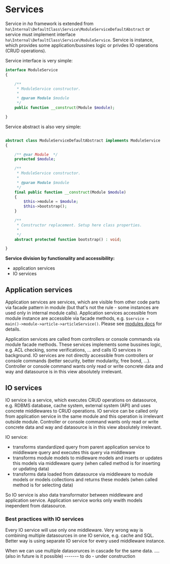 # Services

Service in *ha* framework is extended from `ha\Internal\DefaultClass\Service\ModuleServiceDefaultAbstract` or service must implement interface `ha\Internal\DefaultClass\Service\ModuleService`. Service is instance, which provides some application/bussines logic or privdes IO operations (CRUD operations).

Service interface is very simple:

```php
interface ModuleService
{

    /**
     * ModuleService constructor.
     *
     * @param Module $module
     */
    public function __construct(Module $module);

}
```

Service abstract is also very simple:

```php

abstract class ModuleServiceDefaultAbstract implements ModuleService
{

    /** @var Module  */
    protected $module;

    /**
     * ModuleService constructor.
     *
     * @param Module $module
     */
    final public function __construct(Module $module)
    {
        $this->module = $module;
        $this->bootstrap();
    }

    /**
     * Constructor replacement. Setup here class properties.
     *
     */
    abstract protected function bootstrap() : void;

}
```

**Service division by functionality and accessibility:**

- application services
- IO services


## Application services

Application services are services, which are visible from other code parts via facade pattern in module (but that's not the rule - some instances are used only in internal module calls). Application services accessible from module instance are accessible via facade methods, e.g. `$service = main()->module->article->articleService()`. Please see [modules docs](modules.md) for details.

Application services are called from controllers or console commands via module facade methods. These services implements some bussines logic, e.g. ACL checking, some verifications, ... and calls IO services in background. IO services are not directly accessible from controllers or console commands (better security, better modularity, free bond, ...). Controller or console command wants only read or write concrete data and way and datasource is in this view absolutely irrelevant.


## IO services

IO service is a service, which executes CRUD operations on datasource, e.g. RDBMS database, cache system, external system (API) and uses concrete middlewares to CRUD operations. IO service can be called only from application service in the same module and this operation is irrelevant outside module. Controller or console command wants only read or write concrete data and way and datasource is in this view absolutely irrelevant.

IO service:

- transforms standardized query from parent application service to middleware query and executes this query via middleware
- transforms module models to midleware models and inserts or updates this models via middleware query (when called method is for inserting or updating data)
- transforms data loaded from datasource via middleware to module models or models collections and returns these models (when called method is for selecting data) 

So IO service is also data transformator between middleware and application service. Application service works only wwith models inependent from datasource.

### Best practices with IO services

Every IO service will use only one middleware. Very wrong way is combining multiple datasources in one IO service, e.g. cache and SQL. Better way is using separate IO service for every used middleware instance.

When we can use multiple datasorurces in cascade for the same data. .... (also in future is it possible)  ------- to do - under construction 